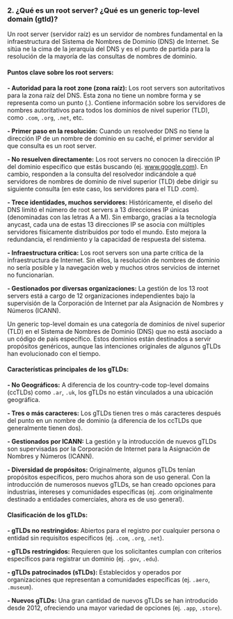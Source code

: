 ### 2. ¿Qué es un root server? ¿Qué es un generic top-level domain (gtld)?

Un root server (servidor raíz) es un servidor de nombres fundamental en la infraestructura del Sistema de Nombres de Dominio (DNS) de Internet. Se sitúa ne la cima de la jerarquía del DNS y es el punto de partida para la resolución de la mayoría de las consultas de nombres de dominio.

#### Puntos clave sobre los root servers:

<b>- Autoridad para la root zone (zona raíz):</b> Los root servers son autoritativos para la zona raíz del DNS. Esta zona no tiene un nombre forma y se representa como un punto (.). Contiene información sobre los servidores de nombres autoritativos para todos los dominios de nivel superior (TLD), como ```.com```, ```.org```, ```.net```, etc.

<b>- Primer paso en la resolución:</b> Cuando un resolvedor DNS no tiene la dirección IP de un nombre de dominio en su caché, el primer servidor al que consulta es un root server.

<b>- No resuelven directamente:</b> Los root servers no conocen la dirección IP del dominio específico que estás buscando (ej. www.google.com). En cambio, responden a la consulta del resolvedor indicándole a qué servidores de nombres de dominio de nivel superior (TLD) debe dirigir su siguiente consulta (en este caso, los servidores para el  TLD .com).

<b>- Trece identidades, muchos servidores:</b> Históricamente, el diseño del DNS limitó el número de root servers a 13 direcciones IP únicas (denominadas con las letras A a M). Sin embargo, gracias a la tecnología anycast, cada una de estas 13 direcciones IP se asocia con múltiples servidores físicamente distribuidos por todo el mundo. Esto mejora la redundancia, el rendimiento y la capacidad de respuesta del sistema.

<b>- Infraestructura crítica:</b> Los root servers son una parte crítica de la infraestructura de Internet. Sin ellos, la resolución de nombres de dominio no sería posible y la navegación web y muchos otros servicios de internet no funcionarían.

<b>- Gestionados por diversas organizaciones:</b> La gestión de los 13 root servers está a cargo de 12 organizaciones independientes bajo la supervisión de la Corporación de Internet par ala Asignación de Nombres y Números (ICANN).

Un generic top-level domain es una categoría de dominios de nivel superior (TLD) en el Sistema de Nombres de Dominio (DNS) que no está asociado a un código de país específico. Estos dominios están destinados a servir propósitos genéricos, aunque las intenciones originales de algunos gTLDs han evolucionado con el tiempo.

#### Características principales de los gTLDs:

<b>- No Geográficos:</b> A diferencia de los country-code top-level domains (ccTLDs) como ```.ar```, ```.uk```, los gTLDs no están vinculados a una ubicación geográfica.

<b>- Tres o más caracteres:</b> Los gTLDs tienen tres o más caracteres después del punto en un nombre de dominio (a diferencia de los ccTLDs que generalmente tienen dos).

<b>- Gestionados por ICANN:</b> La gestión y la introducción de nuevos gTLDs son supervisadas por la Corporación de Internet para la Asignación de Nombres y Números (ICANN).

<b>- Diversidad de propósitos:</b> Originalmente, algunos gTLDs tenían propósitos específicos, pero muchos ahora son de uso general. Con la introducción de numerosos nuevos gTLDs, se han creado opciones para industrias, intereses y comunidades específicas (ej. .com originalmente destinado a entidades comerciales, ahora es de uso general).

#### Clasificación de los gTLDs:

<b>- gTLDs no restringidos:</b> Abiertos para el registro por cualquier persona o entidad sin requisitos específicos (ej. ```.com```, ```.org```, ```.net```).

<b>- gTLDs restringidos:</b> Requieren que los solicitantes cumplan con criterios específicos para registrar un dominio (ej. ```.gov```, ```.edu```).

<b>- gTLDs patrocinados (sTLDs):</b> Establecidos y operados por organizaciones que representan a comunidades específicas (ej. ```.aero```, ```.museum```).

<b>- Nuevos gTLDs:</b> Una gran cantidad de nuevos gTLDs se han introducido desde 2012, ofreciendo una mayor variedad de opciones (ej. ```.app```, ```.store```).
